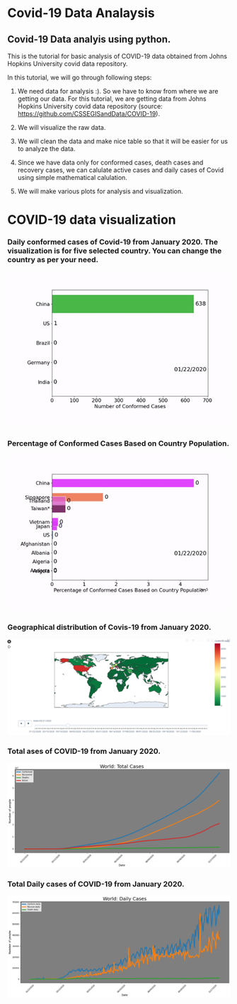 # Covid-19 Data Analaysis
## Covid-19 Data analyis using python.

This is the tutorial for basic analysis of COVID-19 data obtained from Johns Hopkins University covid data repository.

In this tutorial, we will go through following steps:

1)  We need data for analysis :). So we have to know from where we are getting our data. For this tutorial, we are getting data from Johns Hopkins University covid data repository (source: https://github.com/CSSEGISandData/COVID-19).

2)  We will visualize the raw data.

3) We will clean the data and make nice table so that it will be easier for us to analyze the data.

4) Since we have data only for conformed cases, death cases and recovery cases, we can calulate active cases and daily cases of Covid using simple mathematical calulation.

5) We will make various plots for analysis and visualization.

# COVID-19 data visualization

### Daily conformed cases of Covid-19 from January 2020. The visualization is for five selected country. You can change the country as per your need.
![](figure/conformed.gif)

### Percentage of Conformed Cases Based on Country Population.
![](figure/percent_conformed.gif)

### Geographical distribution of  Covis-19 from January 2020.
![](figure/choloreopeth.PNG)

### Total ases of COVID-19 from January 2020.
![](figure/World_total_cases.png)

### Total Daily cases of COVID-19 from January 2020.
![](figure/World_Daily_cases.png)



